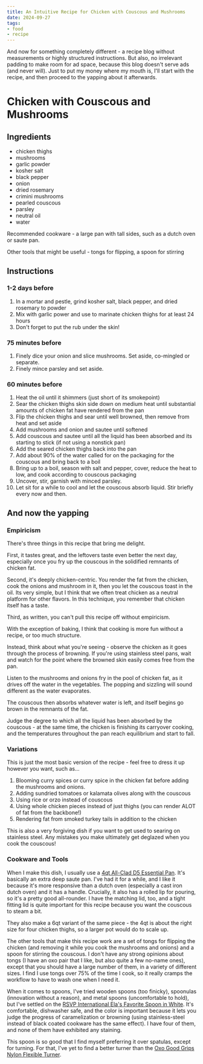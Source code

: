 ```yaml
---
title: An Intuitive Recipe for Chicken with Couscous and Mushrooms
date: 2024-09-27
tags:
- food
- recipe
---
```

And now for something completely different - a recipe blog without measurements or highly structured instructions. But also, no irrelevant padding to make room for ad space, because this blog doesn't serve ads (and never will). Just to put my money where my mouth is, I'll start with the recipe, and then proceed to the yapping about it afterwards.

# Chicken with Couscous and Mushrooms
## Ingredients
- chicken thighs
- mushrooms
- garlic powder
- kosher salt
- black pepper
- onion
- dried rosemary
- crimini mushrooms
- pearled couscous
- parsley
- neutral oil
- water

Recommended cookware - a large pan with tall sides, such as a dutch oven or saute pan.

Other tools that might be useful - tongs for flipping, a spoon for stirring

## Instructions
### 1-2 days before
1. In a mortar and pestle, grind kosher salt, black pepper, and dried rosemary to powder
2. Mix with garlic power and use to marinate chicken thighs for at least 24 hours
3. Don't forget to put the rub under the skin!

### 75 minutes before
1. Finely dice your onion and slice mushrooms. Set aside, co-mingled or separate.
2. Finely mince parsley and set aside.

### 60 minutes before
1. Heat the oil until it shimmers (just short of its smokepoint)
4. Sear the chicken thighs skin side down on medium heat until substantial amounts of chicken fat have rendered from the pan
5. Flip the chicken thighs and sear until well browned, then remove from heat and set aside
6. Add mushrooms and onion and sautee until softened
7. Add couscous and sautee until all the liquid has been absorbed and its starting to stick (if not using a nonstick pan)
8. Add the seared chicken thighs back into the pan
8. Add about 90% of the water called for on the packaging for the couscous and bring back to a boil
9. Bring up to a boil, season with salt and pepper, cover, reduce the heat to low, and cook according to couscous packaging
10. Uncover, stir, garnish with minced parsley. 
11. Let sit for a while to cool and let the couscous absorb liquid. Stir briefly every now and then.

## And now the yapping
### Empiricism
There's three things in this recipe that bring me delight.

First, it tastes great, and the leftovers taste even better the next day, especially once you fry up the couscous in the solidified remnants of chicken fat.

Second, it's deeply chicken-centric. You render the fat from the chicken, cook the onions and mushroom in it, then you let the couscous toast in the oil. Its very simple, but I think that we often treat chicken as a neutral platform for other flavors. In this technique, you remember that chicken itself has a taste.

Third, as written, you can't pull this recipe off without empiricism. 

With the exception of baking, I think that cooking is more fun without a recipe, or too much structure. 

Instead, think about what you're seeing - observe the chicken as it goes through the process of browning. If you're using stainless steel pans, wait and watch for the point where the browned skin easily comes free from the pan. 

Listen to the mushrooms and onions fry in the pool of chicken fat, as it drives off the water in the vegetables. The popping and sizzling will sound different as the water evaporates.

The couscous then absorbs whatever water is left, and itself begins go brown in the remnants of the fat.

Judge the degree to which all the liquid has been absorbed by the couscous - at the same time, the chicken is finishing its carryover cooking, and the temperatures throughout the pan reach equilibrium and start to fall.

### Variations

This is just the most basic version of the recipe - feel free to dress it up however you want, such as...

1. Blooming curry spices or curry spice in the chicken fat before adding the mushrooms and onions.
2. Adding sundried tomatoes or kalamata olives along with the couscous
3. Using rice or orzo instead of couscous
4. Using whole chicken pieces instead of just thighs (you can render ALOT of fat from the backbone!)
5. Rendering fat from smoked turkey tails in addition to the chicken

This is also a very forgiving dish if you want to get used to searing on stainless steel. Any mistakes you make ultimately get deglazed when you cook the couscous!

### Cookware and Tools
When I make this dish, I usually use a [4qt All-Clad D5 Essential Pan](https://www.all-clad.com/d5-stainless-polished-5-ply-bonded-cookware-essential-pan-with-lid-4-quart.html). It's basically an extra deep saute pan. I've had it for a while, and I like it because it's more responsive than a dutch oven (especially a cast iron dutch oven) and it has a handle. Crucially, it also has a rolled lip for pouring, so it's a pretty good all-rounder. I have the matching lid, too, and a tight fitting lid is quite important for this recipe because you want the couscous to steam a bit.

They also make a 6qt variant of the same piece - the 4qt is about the right size for four chicken thighs, so a larger pot would do to scale up.

The other tools that make this recipe work are a set of tongs for flipping the chicken (and removing it while you cook the mushrooms and onions) and a spoon for stirring the couscous. I don't have any strong opinions about tongs (I have an oxo pair that I like, but also quite a few no-name ones), except that you should have a large number of them, in a variety of different sizes. I find I use tongs over 75% of the time I cook, so it really cramps the workflow to have to wash one when I need it.

When it comes to spoons, I've tried wooden spoons (too finicky), spoonulas (innovation without a reason), and metal spoons (uncomfortable to hold), but I've settled on the [RSVP International Ela's Favorite Spoon in White](https://rsvp-intl.com/collections/elas-favorites/products/wholesale-elas-favorite-spoon-white). It's comfortable, dishwasher safe, and the color is important because it lets you judge the progress of caramelization or browning (using stainless-steel instead of black coated cookware has the same effect). I have four of them, and none of them have exhibited any staining.

This spoon is so good that I find myself preferring it over spatulas, except for turning. For that, I've yet to find a better turner than the [Oxo Good Grips Nylon Flexible Turner](https://www.oxo.com/nylon-flexible-turner.html).
